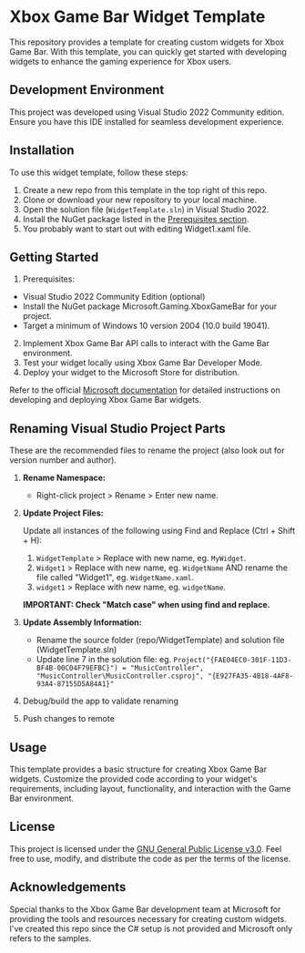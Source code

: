 # Xbox Game Bar Widget Template

This repository provides a template for creating custom widgets for Xbox Game Bar. With this template, you can quickly get started with developing widgets to enhance the gaming experience for Xbox users.

## Development Environment

This project was developed using Visual Studio 2022 Community edition. Ensure you have this IDE installed for seamless development experience.

## Installation

To use this widget template, follow these steps:

1. Create a new repo from this template in the top right of this repo.
2. Clone or download your new repository to your local machine.
3. Open the solution file (`WidgetTemplate.sln`) in Visual Studio 2022.
4. Install the NuGet package listed in the [Prerequisites section](https://github.com/meltyli/WidgetTemplate/edit/master/README.md#getting-started).
5. You probably want to start out with editing Widget1.xaml file.

## Getting Started

1. Prerequisites:
- Visual Studio 2022 Community Edition (optional)
- Install the NuGet package Microsoft.Gaming.XboxGameBar for your project.
- Target a minimum of Windows 10 version 2004 (10.0 build 19041).
2. Implement Xbox Game Bar API calls to interact with the Game Bar environment.
3. Test your widget locally using Xbox Game Bar Developer Mode.
4. Deploy your widget to the Microsoft Store for distribution.

Refer to the official [Microsoft documentation](https://docs.microsoft.com/en-us/gaming/game-bar/) for detailed instructions on developing and deploying Xbox Game Bar widgets.

## Renaming Visual Studio Project Parts

These are the recommended files to rename the project (also look out for version number and author).

1. **Rename Namespace:**
   - Right-click project > Rename > Enter new name.

2. **Update Project Files:**

   Update all instances of the following using Find and Replace (Ctrl + Shift + H):
   1. `WidgetTemplate` > Replace with new name, eg. `MyWidget`.
   2. `Widget1` > Replace with new name, eg. `WidgetName` AND rename the file called "Widget1", eg. `WidgetName.xaml`.
   3. `widget1` > Replace with new name, eg. `widgetName`.
  
   **IMPORTANT: Check "Match case" when using find and replace.**

4. **Update Assembly Information:**
   - Rename the source folder (repo/WidgetTemplate) and solution file (WidgetTemplate.sln)
   - Update line 7 in the solution file: eg. `Project("{FAE04EC0-301F-11D3-BF4B-00C04F79EFBC}") = "MusicController", "MusicController\MusicController.csproj", "{E927FA35-4B18-4AF8-93A4-87155D5A84A1}"`
  
5. Debug/build the app to validate renaming
6. Push changes to remote

## Usage

This template provides a basic structure for creating Xbox Game Bar widgets. Customize the provided code according to your widget's requirements, including layout, functionality, and interaction with the Game Bar environment.

## License

This project is licensed under the [GNU General Public License v3.0](LICENSE). Feel free to use, modify, and distribute the code as per the terms of the license.

## Acknowledgements

Special thanks to the Xbox Game Bar development team at Microsoft for providing the tools and resources necessary for creating custom widgets. I've created this repo since the C# setup is not provided and Microsoft only refers to the samples.
